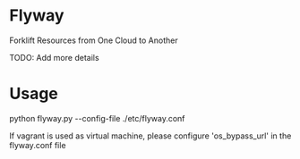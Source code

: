 Flyway
======

Forklift Resources from One Cloud to Another

TODO: Add more details

Usage
=====

python flyway.py --config-file ./etc/flyway.conf

If vagrant is used as virtual machine, please configure 'os_bypass_url' in the flyway.conf file  
